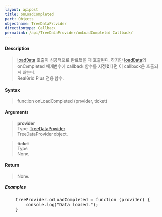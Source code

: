 ```yaml
---
layout: apipost
title: onLoadCompleted
part: Objects
objectname: TreeDataProvider
directiontype: Callback
permalink: /api/TreeDataProvider/onLoadCompleted Callback/
---
```



#### Description

> [loadData](/api/TreeDataProvider/loadData) 호출이 성공적으로 완료됐을 때 호출된다. 하지만 [loadData](/api/TreeDataProvider/loadData)의 onCompleted 매개변수에 callback 함수를 지정했다면 이 callback은 호출되지 않는다.  
RealGrid Plus 전용 함수.  

#### Syntax

> function onLoadCompleted (provider, ticket)  

#### Arguments

> **provider**  
> Type: [TreeDataProvider](/api/TreeDataProvider/)  
> TreeDataProvider object.  

> **ticket**  
> Type:   
> None.  

#### Return

> None.  

##### Examples 

<pre class="prettyprint">
    treeProvider.onLoadCompleted = function (provider) {
        console.log("Data loaded.");
    }
</pre>

